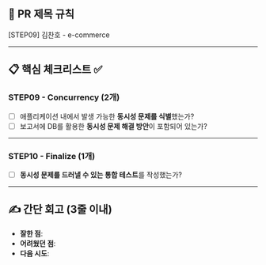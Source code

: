 ## :pushpin: PR 제목 규칙
[STEP09] 김찬호 - e-commerce

---

## :clipboard: 핵심 체크리스트 :white_check_mark:

### STEP09 - Concurrency (2개)
- [ ] 애플리케이션 내에서 발생 가능한 **동시성 문제를 식별**했는가?
- [ ] 보고서에 DB를 활용한 **동시성 문제 해결 방안**이 포함되어 있는가?

---

### STEP10 - Finalize (1개)
- [ ] **동시성 문제를 드러낼 수 있는 통합 테스트**를 작성했는가?

---

## ✍️ 간단 회고 (3줄 이내)
- **잘한 점**:
- **어려웠던 점**:
- **다음 시도**: 